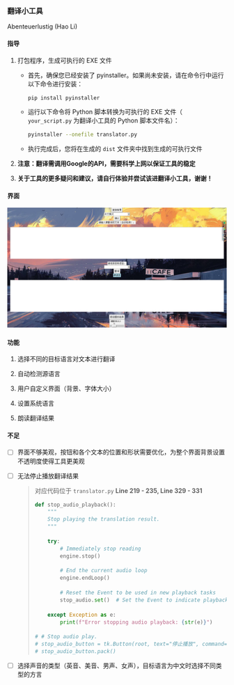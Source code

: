 ### 翻译小工具

Abenteuerlustig (Hao Li)



#### 指导

1. 打包程序，生成可执行的 EXE 文件

   - 首先，确保您已经安装了 pyinstaller。如果尚未安装，请在命令行中运行以下命令进行安装：

     ```bash
     pip install pyinstaller
     ```

   - 运行以下命令将 Python 脚本转换为可执行的 EXE 文件（ `your_script.py` 为翻译小工具的 Python 脚本文件名）：

     ```bash
     pyinstaller --onefile translator.py
     ```

   - 执行完成后，您将在生成的 `dist` 文件夹中找到生成的可执行文件

2. **注意：翻译需调用Google的API，需要科学上网以保证工具的稳定**

3. **关于工具的更多疑问和建议，请自行体验并尝试该进翻译小工具，谢谢！**



#### 界面

<img src="\assets\translator.jpg" style="zoom:50%;" />



#### 功能

1. 选择不同的目标语言对文本进行翻译

2. 自动检测源语言

3. 用户自定义界面（背景、字体大小）

4. 设置系统语言

5. 朗读翻译结果

   

#### 不足

- [ ] 界面不够美观，按钮和各个文本的位置和形状需要优化，为整个界面背景设置不透明度使得工具更美观

- [ ] 无法停止播放翻译结果

  > 对应代码位于 `translator.py` **Line 219 - 235, Line 329 - 331**
  >
  > ```py
  > def stop_audio_playback():
  >     """
  >     Stop playing the translation result.
  >     """
  > 
  >     try:
  >         # Immediately stop reading
  >         engine.stop()
  > 
  >         # End the current audio loop
  >         engine.endLoop()
  > 
  >         # Reset the Event to be used in new playback tasks
  >         stop_audio.set()  # Set the Event to indicate playback stop
  > 
  >     except Exception as e:
  >         print(f"Error stopping audio playback: {str(e)}")
  > 
  > # # Stop audio play.
  > # stop_audio_button = tk.Button(root, text="停止播放", command=stop_audio_playback)
  > # stop_audio_button.pack()
  > ```

- [ ] 选择声音的类型（英音、美音、男声、女声），目标语言为中文时选择不同类型的方言

